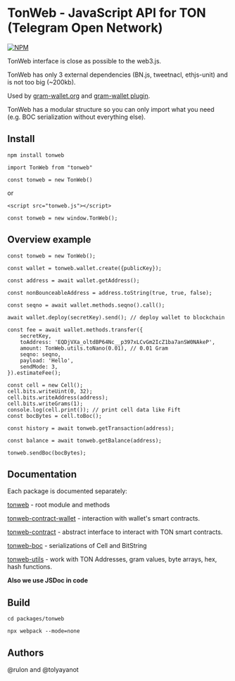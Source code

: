# TonWeb - JavaScript API for TON (Telegram Open Network)

[![NPM](https://img.shields.io/npm/v/tonweb.svg)](https://www.npmjs.org/package/tonweb)

TonWeb interface is close as possible to the web3.js.

TonWeb has only 3 external dependencies (BN.js, tweetnacl, ethjs-unit) and is not too big (~200kb).

Used by [gram-wallet.org](https://gram-wallet.org) and [gram-wallet plugin](https://gram-wallet.org/plugin).

TonWeb has a modular structure so you can only import what you need (e.g. BOC serialization without everything else).

## Install

`npm install tonweb`

`import TonWeb from "tonweb"`

`const tonweb = new TonWeb()`

or

`<script src="tonweb.js"></script>`

`const tonweb = new window.TonWeb();`

## Overview example

```
const tonweb = new TonWeb();

const wallet = tonweb.wallet.create({publicKey});

const address = await wallet.getAddress();

const nonBounceableAddress = address.toString(true, true, false);

const seqno = await wallet.methods.seqno().call(); 

await wallet.deploy(secretKey).send(); // deploy wallet to blockchain

const fee = await wallet.methods.transfer({
    secretKey,
    toAddress: 'EQDjVXa_oltdBP64Nc__p397xLCvGm2IcZ1ba7anSW0NAkeP',
    amount: TonWeb.utils.toNano(0.01), // 0.01 Gram
    seqno: seqno,
    payload: 'Hello',
    sendMode: 3,
}).estimateFee();

const cell = new Cell();
cell.bits.writeUint(0, 32);
cell.bits.writeAddress(address);
cell.bits.writeGrams(1);
console.log(cell.print()); // print cell data like Fift
const bocBytes = cell.toBoc();

const history = await tonweb.getTransaction(address);

const balance = await tonweb.getBalance(address);

tonweb.sendBoc(bocBytes);

```

## Documentation

Each package is documented separately:

[tonweb](https://github.com/toncenter/tonweb/blob/master/packages/tonweb/README.md) - root module and methods

[tonweb-contract-wallet](https://github.com/toncenter/tonweb/blob/master/packages/tonweb-contract-wallet/README.md) - interaction with wallet's smart contracts.

[tonweb-contract](https://github.com/toncenter/tonweb/blob/master/packages/tonweb-contract/README.md) - abstract interface to interact with TON smart contracts.

[tonweb-boc](https://github.com/toncenter/tonweb/blob/master/packages/tonweb-boc/README.md) - serializations of Cell and BitString

[tonweb-utils](https://github.com/toncenter/tonweb/blob/master/packages/tonweb-utils/README.md) - work with TON Addresses, gram values, byte arrays, hex, hash functions.


**Also we use JSDoc in code** 

## Build

```
cd packages/tonweb

npx webpack --mode=none
```

## Authors

@rulon and @tolyayanot